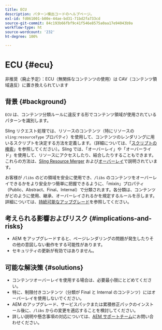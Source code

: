 ```yaml
---
title: ECU
description: パターン検出コードのヘルプページ。
exl-id: fd061001-b00e-44ae-bd31-71bd2fa733cd
source-git-commit: 84c193b66fbf9c41f546e8575a0aa17e94043b9a
workflow-type: ht
source-wordcount: '232'
ht-degree: 100%

---
```


# ECU {#ecu}

非推奨（廃止予定）：ECU（無関係なコンテンツの使用）は CAV（コンテンツ領域違反）に置き換えられています

## 背景 {#background}

`ECU` は、コンテンツ分類ルールに違反する形でコンテンツ領域が使用されているパターンを識別します。

Sling リクエスト処理では、リソースのコンテンツ（特にリソースの `sling:resourceType` プロパティ）を使用して、コンテンツのレンダリングに用いるスクリプトを決定する方法を定義します。（詳細については、「[スクリプトの検索](https://experienceleague.adobe.com/ja/docs/experience-manager-65/content/implementing/developing/introduction/the-basics#locating-the-script)」を参照してください）。Sling では、「オーバーレイ」や「オーバーライド」を使用して、リソースにアクセスしたり、結合したりすることもできます。これらの方法は、[Sling Resource Merger](https://experienceleague.adobe.com/ja/docs/experience-manager-65/content/implementing/developing/platform/sling-resource-merger) および[オーバーレイ](https://experienceleague.adobe.com/ja/docs/experience-manager-65/content/implementing/developing/platform/overlays)で説明されています。

お客様が `/libs` のどの領域を安全に使用でき、`/libs` のコンテンツをオーバーレイできるかをより安全かつ簡単に把握できるように、「mixin」プロパティ（Public、Abstract、Final、Internal）で分類されます。各分類は、コンテンツがどのように使用、継承、オーバーレイされるかを規定するルールを示します。詳細については、[持続可能なアップグレード](https://experienceleague.adobe.com/ja/docs/experience-manager-65/content/implementing/deploying/upgrading/sustainable-upgrades)を参照してください。

## 考えられる影響およびリスク {#implications-and-risks}

* AEM をアップグレードすると、ページレンダリングの問題が発生したりその他の意図しない動作をする可能性があります。
* セキュリティの更新が有効ではありません。

## 可能な解決策 {#solutions}

* コンテンツオーバーレイを使用する場合は、必要最小限にとどめてください。
* 特に、制限付きコンテンツ（分類が Final と Internal のコンテンツ）にはオーバーレイを使用しないでください。
* AEM のアップグレード、サービスパックまたは累積修正パックのインストール後に、`/libs` からの変更を適応することを検討してください。
* 詳しい説明や懸念事項の対応については、[AEM サポートチーム](https://helpx.adobe.com/jp/enterprise/using/support-for-experience-cloud.html)にお問い合わせください。
